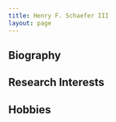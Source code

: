 ```yaml
---
title: Henry F. Schaefer III
layout: page
---
```


## Biography

## Research Interests

## Hobbies

